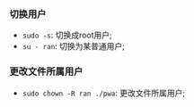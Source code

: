 ### 切换用户
* `sudo -s`: 切换成root用户;
* `su - ran`: 切换为某普通用户;


### 更改文件所属用户
* `sudo chown -R ran ./pwa`: 更改文件所属用户;
